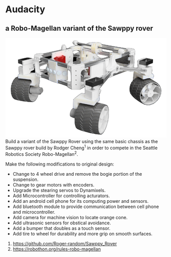 # Audacity
## a Robo-Magellan variant of the Sawppy rover
![Audacity](/Images/Audacity.png?raw=true "Audacity")
Build a variant of the Sawppy Rover using the same basic chassis as the Sawppy rover build by Rodger Cheng<sup>1</sup> in order to compete in the Seattle Robotics Society Robo-Magellan<sup>2</sup>.

Make the following modifications to original design:

+ Change to 4 wheel drive and remove the bogie portion of the suspension.
+ Change to gear motors with encoders.
+ Upgrade the stearing servos to Dynamixels.
+ Add Microcontroller for controlling acturators.
+ Add an android cell phone for its computing power and sensors.
+ Add bluetooth module to provide communication between cell phone and microcontroller.
+ Add camera for machine vision to locate orange cone.
+ Add ultrasonic sensors for obstical avoidance.
+ Add a bumper that doubles as a touch sensor.
+ Add tire to wheel for durability and more grip on smooth surfaces.

1. https://github.com/Roger-random/Sawppy_Rover
2. https://robothon.org/rules-robo-magellan

